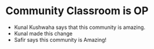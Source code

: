 # Community Classroom is OP

- Kunal Kushwaha says that this community is amazing.
- Kunal made this change
- Safir says this community is Amazing!
